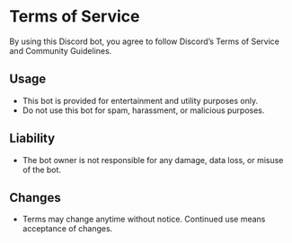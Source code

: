 # Terms of Service

By using this Discord bot, you agree to follow Discord’s Terms of Service and Community Guidelines.

## Usage
- This bot is provided for entertainment and utility purposes only.
- Do not use this bot for spam, harassment, or malicious purposes.

## Liability
- The bot owner is not responsible for any damage, data loss, or misuse of the bot.

## Changes
- Terms may change anytime without notice. Continued use means acceptance of changes.
